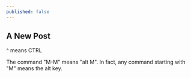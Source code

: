 ```yaml
---
published: false
---
```

## A New Post

^ means CTRL

The command "M-M" means "alt M". In fact, any command starting with "M" means the alt key. 
